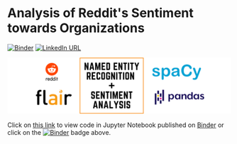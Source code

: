 # Analysis of Reddit's Sentiment towards Organizations

[![Binder](https://mybinder.org/badge_logo.svg)](https://mybinder.org/v2/gh/koushikvikram/reddit-organization-sentiment/HEAD?labpath=reddit-sentiment-analysis.ipynb)
[![LinkedIn URL](https://img.shields.io/badge/-Koushik%20Vikram-blue?style=flat&logo=linkedin)](https://www.linkedin.com/in/koushikvikram/)

![Banner](reddit-sentiment-analysis.png)

Click on [this link](https://mybinder.org/v2/gh/koushikvikram/reddit-organization-sentiment/HEAD?labpath=reddit-sentiment-analysis.ipynb) to view code in Jupyter Notebook published on [Binder](https://mybinder.org/) or click on the [![Binder](https://mybinder.org/badge_logo.svg)](https://mybinder.org/v2/gh/koushikvikram/reddit-organization-sentiment/HEAD?labpath=reddit-sentiment-analysis.ipynb) badge above.
